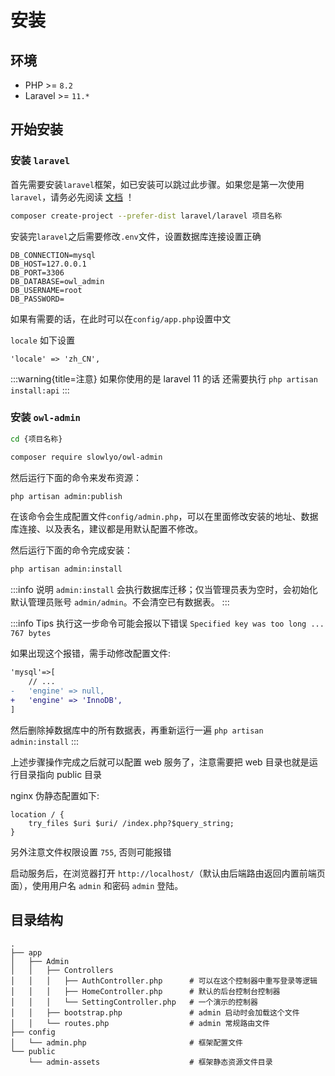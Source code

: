# 安装

## 环境

- PHP >= `8.2`
- Laravel >= `11.*`



## 开始安装

### 安装 `laravel`

首先需要安装`laravel`框架，如已安装可以跳过此步骤。如果您是第一次使用`laravel`，请务必先阅读 [文档](https://laravel.com/docs/11.x/installation) ！

```bash
composer create-project --prefer-dist laravel/laravel 项目名称
```

安装完`laravel`之后需要修改`.env`文件，设置数据库连接设置正确

```
DB_CONNECTION=mysql
DB_HOST=127.0.0.1
DB_PORT=3306
DB_DATABASE=owl_admin
DB_USERNAME=root
DB_PASSWORD=
```

如果有需要的话，在此时可以在`config/app.php`设置中文

`locale` 如下设置

```
'locale' => 'zh_CN',
```

:::warning{title=注意}
如果你使用的是 laravel 11 的话 
还需要执行 `php artisan install:api`
:::

### 安装 `owl-admin`

```bash
cd {项目名称}

composer require slowlyo/owl-admin
```

然后运行下面的命令来发布资源：

```bash
php artisan admin:publish
```

在该命令会生成配置文件`config/admin.php`，可以在里面修改安装的地址、数据库连接、以及表名，建议都是用默认配置不修改。

然后运行下面的命令完成安装：

```bash
php artisan admin:install
```

:::info 说明
`admin:install` 会执行数据库迁移；仅当管理员表为空时，会初始化默认管理员账号 `admin/admin`。不会清空已有数据表。
:::

:::info Tips
执行这一步命令可能会报以下错误 `Specified key was too long ... 767 bytes` 

如果出现这个报错，需手动修改配置文件: 

```diff title="config/database.php"
'mysql'=>[
    // ...
-   'engine' => null,
+   'engine' => 'InnoDB',
]
```

然后删除掉数据库中的所有数据表，再重新运行一遍 `php artisan admin:install` 
:::



上述步骤操作完成之后就可以配置 web 服务了，注意需要把 web 目录也就是运行目录指向 public 目录

nginx 伪静态配置如下:

```
location / {
    try_files $uri $uri/ /index.php?$query_string;
}
```



另外注意文件权限设置 `755`, 否则可能报错

启动服务后，在浏览器打开 `http://localhost/`（默认由后端路由返回内置前端页面），使用用户名 `admin` 和密码 `admin` 登陆。

## 目录结构

```
.
├── app
│   ├── Admin
│   │   ├── Controllers
│   │   │   ├── AuthController.php      # 可以在这个控制器中重写登录等逻辑
│   │   │   ├── HomeController.php      # 默认的后台控制台控制器
│   │   │   └── SettingController.php   # 一个演示的控制器
│   │   ├── bootstrap.php               # admin 启动时会加载这个文件
│   │   └── routes.php                  # admin 常规路由文件
├── config
│   └── admin.php                       # 框架配置文件
└── public
    └── admin-assets                    # 框架静态资源文件目录
```
